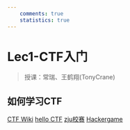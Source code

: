 ```yaml
---
    comments: true
    statistics: true
---
```


# Lec1-CTF入门

> 授课：常瑞、王鹤翔(TonyCrane)

## 如何学习CTF

[CTF Wiki](https://ctf-wiki.org/)
[hello CTF](https://hello-ctf.com/)
[zju校赛](https://ctf.zjusec.com/)
[Hackergame](https://hack.lug.ustc.edu.cn/)

